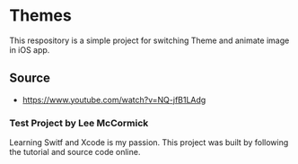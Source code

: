 # Themes
This respository is a simple project for switching Theme and animate image in iOS app. 

## Source
- https://www.youtube.com/watch?v=NQ-jfB1LAdg

### Test Project by Lee McCormick
Learning Switf and Xcode is my passion. This project was built by following the tutorial and source code online.

